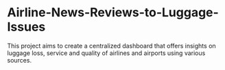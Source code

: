 # Airline-News-Reviews-to-Luggage-Issues
This project aims to create a centralized dashboard that offers insights on luggage loss, service and quality of airlines and airports using various sources.

